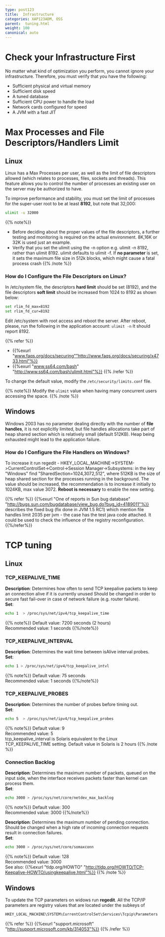 ```yaml
---
type: post123
title:  Infrastructure
categories: XAP123ADM, OSS
parent:  tuning.html
weight: 100
canonical: auto
---
```




# Check your Infrastructure First

No matter what kind of optimization you perform, you cannot ignore your infrastructure. Therefore, you must verify that you have the following:

- Sufficient physical and virtual memory
- Sufficient disk speed
- A tuned database
- Sufficient CPU power to handle the load
- Network cards configured for speed
- A JVM with a fast JIT

# Max Processes and File Descriptors/Handlers Limit

## Linux

Linux has a Max Processes per user, as well as the limit of file descriptors allowed (which relates to processes, files, sockets and threads). This feature allows you to control the number of processes an existing user on the server may be authorized to have.

To improve performance and stability, you must set the limit of processes for the super-user root to be at least **8192**, but note that 32,000:


```bash
ulimit -u 32000
```

{{% note%}}
* Before deciding about the proper values of the file descriptors, a further testing and monitoring is required on the actual environment. 8K,16K or 32K is used just an example.
* Verify that you set the ulimit using the -n option e.g. ulimit -n 8192, rather than ulimit 8192. ulimit defaults to ulimit -f. If **no parameter** is set, it sets the maximum file size in 512k blocks, which might cause a fatal process crash
{{% /note %}}

### How do I Configure the File Descriptors on Linux?

In /etc/system file, the descriptors **hard limit** should be set (8192), and the file descriptors **soft limit** should be increased from 1024 to 8192 as shown below:


```bash
set rlim_fd_max=8192
set rlim_fd_cur=8192
```

Edit /etc/system with root access and reboot the server. After reboot, please, run the following in the application account:
`ulimit -n`
It should report 8192.

{{% refer %}}
- {{%exurl "www.faqs.org/docs/securing""http://www.faqs.org/docs/securing/x4733.html"%}}
- {{%exurl "www.ss64.com/bash" "http://www.ss64.com/bash/ulimit.html"%}}
{{% /refer %}}

To change the default value, modify the `/etc/security/limits.conf` file.

{{% note%}}
Modify the `ulimit` value when having many concurrent users accessing the space.
{{% /note %}}

## Windows

Windows 2003 has no parameter dealing directly with the number of **file handles**, it is not explicitly limited, but file handles allocations take part of heap shared section which is relatively small (default 512KB). Heap being exhausted might lead to the application failure.

### How do I Configure the File Handlers on Windows?

To increase it run regedit - HKEY_LOCAL_MACHINE->SYSTEM->CurrentControlSet->Control->Session Manager->Subsystems:
in the key "Windows" find "SharedSection=1024,3072,512", where 512KB is the size of heap shared section for the processes running in the background. The value should be increased, the recommendation is to increase it initially to 1024KB, max value 3072. **Reboot is necessary** to enable the new setting.


{{% refer %}}
{{%exurl "One of reports in Sun bug database" "http://bugs.sun.com/bugdatabase/view_bug.do?bug_id=4189011"%}} describes the fixed bug (fix done in JVM 1.5 RC1) which mention file handles limit 2035 per jvm - the case has the test java code attached. It could be used to check the influence of the registry reconfiguration.
{{%/refer%}}

# TCP tuning

## Linux

### TCP_KEEPALIVE_TIME

**Description**: Determines how often to send TCP keepalive packets to keep an connection alive if it is currently unused
Should be changed in order to secure fast fail-over in case of network failure (e.g. router failure).<br>
**Set**:


```bash
echo 1  > /proc/sys/net/ipv4/tcp_keepalive_time
```

{{% note%}}
Default value: 7200 seconds (2 hours)<br>
Recommended value: 1 seconds
{{%/note%}}

### TCP_KEEPALIVE_INTERVAL

**Description**: Determines the wait time between isAlive interval probes.<br>
**Set**:


```bash
echo 1 > /proc/sys/net/ipv4/tcp_keepalive_intvl
```

{{% note%}}
Default value: 75 seconds<br>
Recommended value: 1 seconds
{{%/note%}}

### TCP_KEEPALIVE_PROBES

**Description**: Determines the number of probes before timing out.<br>
**Set**:


```bash
echo 5  > /proc/sys/net/ipv4/tcp_keepalive_probes
```

{{% note%}}
Default value: 9 <br>
Recommended value: 5 <br>
tcp_keepalive_interval is Solaris equivalent to the Linux TCP_KEEPALIVE_TIME setting. Default value in Solaris is 2 hours
{{% /note %}}

### Connection Backlog

**Description**: Determines the maximum number of packets, queued on the input side, when the interface receives packets faster than kernel can process them.<br>
**Set**:


```bash
echo 3000 > /proc/sys/net/core/netdev_max_backlog
```

{{% note%}}
Default value: 300<br>
Recommended value: 3000
{{%/note%}}

**Description**: Determines the maximum number of pending connection.
Should be changed when a high rate of incoming connection requests result in connection failures.<br>
**Set**:


```bash
echo 3000 > /proc/sys/net/core/somaxconn
```

{{% note%}}
Default value: 128 <br>
Recommended value: 3000<br>
See also: {{%exurl "tldp.org/HOWTO" "http://tldp.org/HOWTO/TCP-Keepalive-HOWTO/usingkeepalive.html"%}}
{{% /note %}}

## Windows

To update the TCP parameters on widows run **regedit**.
All the TCP/IP parameters are registry values that are located under the subkeys of


```bash
HKEY_LOCAL_MACHINE\SYSTEM\CurrentControlSet\Services\Tcpip\Parameters
```

{{% refer %}}
{{%exurl "support.microsoft" "http://support.microsoft.com/kb/314053"%}}
{{% /refer %}}

